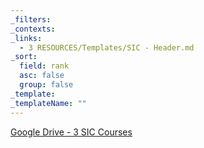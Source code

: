 ```yaml
---
_filters: 
_contexts: 
_links:
  - 3 RESOURCES/Templates/SIC - Header.md
_sort:
  field: rank
  asc: false
  group: false
_template: 
_templateName: ""
---
```

[Google Drive - 3 SIC Courses](https://drive.google.com/file/d/1NrWeUky_6TE7kjeM1Qdv8rwkwCKqRjc_/view) 

